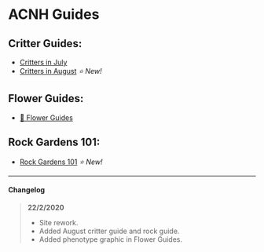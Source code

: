 # ACNH Guides
## Critter Guides:
* [Critters in July](https://cestislife.github.io/critters_july)
* [Critters in August](https://cestislife.github.io/critters_august) *⭐ New!* 

## Flower Guides:
* [🌹 Flower Guides](https://cestislife.github.io/flower_guides)

## Rock Gardens 101:
* [Rock Gardens 101](https://cestislife.github.io/rock_guide)  *⭐ New!* 

* * *
#### Changelog
> **22/2/2020**
> * Site rework.
> * Added August critter guide and rock guide.
> * Added phenotype graphic in Flower Guides.
